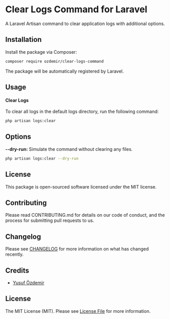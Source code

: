 # Clear Logs Command for Laravel

A Laravel Artisan command to clear application logs with additional options.

## Installation

Install the package via Composer:

```bash
composer require ozdemir/clear-logs-command
```

The package will be automatically registered by Laravel.


## Usage
#### Clear Logs
To clear all logs in the default logs directory, run the following command:

```bash
php artisan logs:clear
```

## Options
**--dry-run:** Simulate the command without clearing any files.

```bash
php artisan logs:clear --dry-run
```

## License
This package is open-sourced software licensed under the MIT license.

## Contributing
Please read CONTRIBUTING.md for details on our code of conduct, and the process for submitting pull requests to us.

## Changelog

Please see [CHANGELOG](CHANGELOG.md) for more information on what has changed recently.

## Credits

- [Yusuf Özdemir](https://github.com/n1crack)

## License

The MIT License (MIT). Please see [License File](LICENSE.md) for more information.
